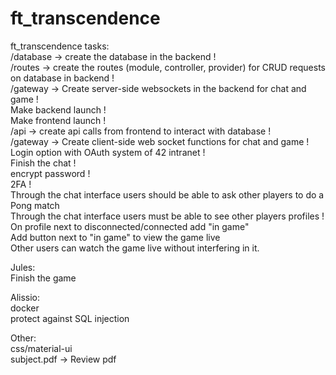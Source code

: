 # ft_transcendence

ft_transcendence tasks:<br>
/database -> create the database in the backend !<br>
/routes -> create the routes (module, controller, provider) for CRUD requests on database in backend !<br>
/gateway -> Create server-side websockets in the backend for chat and game !<br>
Make backend launch !<br>
Make frontend launch !<br>
/api -> create api calls from frontend to interact with database !<br>
/gateway -> Create client-side web socket functions for chat and game !<br>
Login option with OAuth system of 42 intranet !<br>
Finish the chat !<br>
encrypt password !<br>
2FA !<br>
Through the chat interface users should be able to ask other players to do a Pong match <br>
Through the chat interface users must be able to see other players profiles !<br>
On profile next to disconnected/connected add "in game" <br>
Add button next to "in game" to view the game live <br>
Other users can watch the game live without interfering in it.

Jules:<br>
Finish the game

Alissio:<br>
docker<br>
protect against SQL injection

Other:<br>
css/material-ui<br>
subject.pdf -> Review pdf<br>
